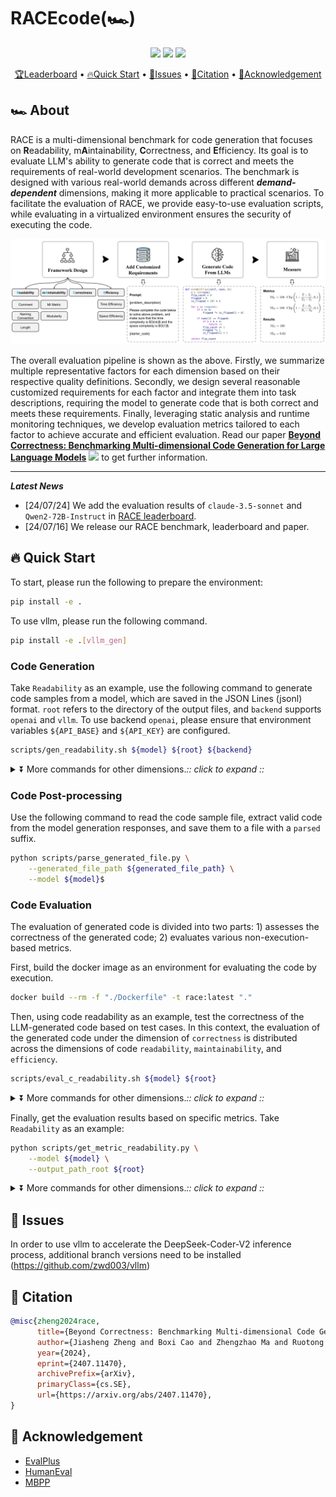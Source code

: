 # RACEcode(🏎️)

<p align="center">
    <a href="https://huggingface.co/spaces/jszheng/RACE_leaderboard"><img src="https://img.shields.io/badge/%F0%9F%8F%86-leaderboard-8A2BE2"></a>
    <a href="https://arxiv.org/abs/2407.11470"><img src="https://img.shields.io/badge/arXiv-2407.11470-b31b1b.svg"></a>
    <a href="https://github.com/jszheng21/RACE/blob/main/LICENSE"><img src="https://img.shields.io/pypi/l/evalplus"></a>
</p>


<p align="center">
    <a href="https://huggingface.co/spaces/jszheng/RACE_leaderboard">🏆Leaderboard</a> •
    <a href="#-quick-start">🔥Quick Start</a> •
    <a href="#-issues">🐛Issues</a> •
    <a href="#-citation">📜Citation</a> •
    <a href="#-acknowledgement">🙏Acknowledgement</a>
</p>


## 🏎️ About

RACE is a multi-dimensional benchmark for code generation that focuses on **R**eadability, m**A**intainability, **C**orrectness, and **E**fficiency. Its goal is to evaluate LLM's ability to generate code that is correct and meets the requirements of real-world development scenarios. The benchmark is designed with various real-world demands across different **_demand-dependent_** dimensions, making it more applicable to practical scenarios. To facilitate the evaluation of RACE, we provide easy-to-use evaluation scripts, while evaluating in a virtualized environment ensures the security of executing the code.

![overview](assets/race_overview.jpg)

The overall evaluation pipeline is shown as the above. Firstly, we summarize multiple representative factors for each dimension based on their respective quality definitions. Secondly, we design several reasonable customized requirements for each factor and integrate them into task descriptions, requiring the model to generate code that is both correct and meets these requirements. Finally, leveraging static analysis and runtime monitoring techniques, we develop evaluation metrics tailored to each factor to achieve accurate and efficient evaluation. Read our paper [**Beyond Correctness: Benchmarking Multi-dimensional Code Generation for Large Language Models**](https://arxiv.org/abs/2407.11470) [![](https://img.shields.io/badge/arXiv-2407.11470-b31b1b.svg)](https://arxiv.org/abs/2407.11470) to get further information.

---

**_Latest News_**
- [24/07/24] We add the evaluation results of `claude-3.5-sonnet` and `Qwen2-72B-Instruct` in [RACE leaderboard](https://huggingface.co/spaces/jszheng/RACE_leaderboard).
- [24/07/16] We release our RACE benchmark, leaderboard and paper.

## 🔥 Quick Start

To start, please run the following to prepare the environment:

```bash
pip install -e .
```

To use vllm, please run the following command.

```bash
pip install -e .[vllm_gen]
```

### Code Generation

Take `Readability` as an example, use the following command to generate code samples from a model, which are saved in the JSON Lines (jsonl) format. `root` refers to the directory of the output files, and `backend` supports `openai` and `vllm`. To use backend `openai`, please ensure that environment variables `${API_BASE}` and `${API_KEY}` are configured.

```bash
scripts/gen_readability.sh ${model} ${root} ${backend}
```

<details><summary>⏬ More commands for other dimensions.<i>:: click to expand ::</i></summary>
<div>

```bash
# For `Correctness`
scripts/gen_correctness.sh ${model} ${root} ${backend}

# For `Maintainability`
scripts/gen_maintainability.sh ${model} ${root} ${backend}

# For `Efficiency`
scripts/gen_efficiency.sh ${model} ${root} ${backend}
```

</div>
</details>


### Code Post-processing

Use the following command to read the code sample file, extract valid code from the model generation responses, and save them to a file with a `parsed` suffix.

```bash
python scripts/parse_generated_file.py \
    --generated_file_path ${generated_file_path} \
    --model ${model}$
```


### Code Evaluation

The evaluation of generated code is divided into two parts: 1) assesses the correctness of the generated code; 2) evaluates various non-execution-based metrics.

First, build the docker image as an environment for evaluating the code by execution.

```bash
docker build --rm -f "./Dockerfile" -t race:latest "."
```

Then, using code readability as an example, test the correctness of the LLM-generated code based on test cases. In this context, the evaluation of the generated code under the dimension of `correctness` is distributed across the dimensions of code `readability`, `maintainability`, and `efficiency`.

```bash
scripts/eval_c_readability.sh ${model} ${root}
```

<details><summary>⏬ More commands for other dimensions.<i>:: click to expand ::</i></summary>
<div>

```bash
# For `Readability`
scripts/eval_c_maintainability.sh ${model} ${root}

# For `Efficiency`
scripts/eval_c_efficiency.sh ${model} ${root}
```

Here are further details on how to evaluate the correctness of LLM-generated code under a single factor.

```bash
# For `Readability`
docker run -v $(pwd):/data race:latest race.codeeval.evaluate_pipeline_evalplus \
    --dataset [humaneval|mbpp] \
    --samples "/data/outputs/${parsed_generated_file}$"

# For `Maintainability (MI Metric)`
docker run -v $(pwd):/data race:latest race.codeeval.evaluate_pipeline_classeval test_pipeline \
    --model_name ${model} \
    --generated_data_path "/data/outputs/${generated_file}$" \
    --root "/data/outputs"

# For `Maintainability (Modularity)`
docker run -v $(pwd):/data race:latest race.codeeval.evaluate_pipeline_leetcode_style test_pipeline_simple \
    --model_name ${model} \
    --evaluation_test_case_path "/data/data/leetcode/evaluation_tests.jsonl" \
    --generated_data_path "/data/outputs/${parsed_generated_file}$" \
    --result_path "/data/outputs/${results_file}$" \
    --temp_path "/data/outputs"

# For `Efficiency`
docker run -v $(pwd):/data race:latest race.codeeval.evaluate_pipeline_leetcode_style test_pipeline_complexity \
    --model_name ${model} \
    --evaluation_test_case_path "/data/data/leetcode_efficiency/complexity_evaluation_test_cases.jsonl" \
    --evaluation_efficiency_data_path "/data/data/leetcode_efficiency/complexity_evaluation_data.jsonl" \
    --generated_data_path "/data/outputs/${parsed_generated_file}$" \
    --result_path "/data/outputs/${results_file}$" \
    --temp_path "/data/outputs"
```

</div>
</details>

Finally, get the evaluation results based on specific metrics. Take `Readability` as an example:

```bash
python scripts/get_metric_readability.py \
    --model ${model} \
    --output_path_root ${root}
```

<details><summary>⏬ More commands for other dimensions.<i>:: click to expand ::</i></summary>
<div>

```bash
# For `Correctness`
python scripts/get_metric_correctness.py \
    --model ${model} \
    --output_path_root ${root}

# For `Maintainability`
python scripts/get_metric_maintainability.py \
    --model ${model} \
    --output_path_root ${root}

# For `Efficiency`
python scripts/get_metric_efficiency.py \
    --model ${model} \
    --output_path_root ${root}
```

</div>
</details>


## 🐛 Issues

In order to use vllm to accelerate the DeepSeek-Coder-V2 inference process, additional branch versions need to be installed (https://github.com/zwd003/vllm)


## 📜 Citation

```bibtex
@misc{zheng2024race,
      title={Beyond Correctness: Benchmarking Multi-dimensional Code Generation for Large Language Models}, 
      author={Jiasheng Zheng and Boxi Cao and Zhengzhao Ma and Ruotong Pan and Hongyu Lin and Yaojie Lu and Xianpei Han and Le Sun},
      year={2024},
      eprint={2407.11470},
      archivePrefix={arXiv},
      primaryClass={cs.SE},
      url={https://arxiv.org/abs/2407.11470}, 
}
```

## 🙏 Acknowledgement

- [EvalPlus](https://github.com/evalplus/evalplus)
- [HumanEval](https://github.com/openai/human-eval)
- [MBPP](https://github.com/google-research/google-research/tree/master/mbpp)